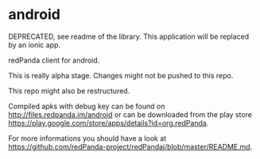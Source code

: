 android
=======

DEPRECATED, see readme of the library. This application will be replaced by an ionic app.

redPanda client for android.



This is really alpha stage. Changes might not be pushed to this repo.

This repo might also be restructured.


Compiled apks with debug key can be found on http://files.redpanda.im/android or can be downloaded from the play store
https://play.google.com/store/apps/details?id=org.redPanda.


For more informations you should have a look at https://github.com/redPanda-project/redPandaj/blob/master/README.md.
